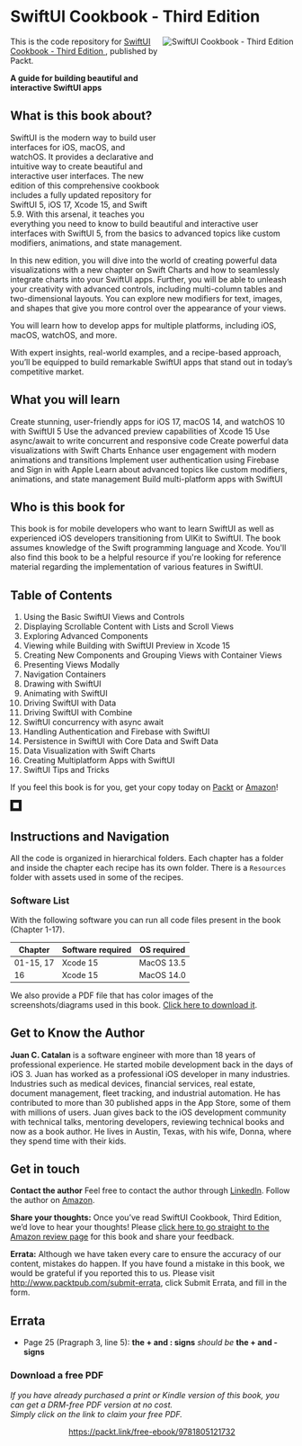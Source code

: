 


# SwiftUI Cookbook - Third Edition 

<a href="https://packt.link/xCjMP"><img src="https://content.packt.com/B21131/cover_image.jpg" alt="SwiftUI Cookbook - Third Edition " height="320px" align="right"></a>

This is the code repository for [SwiftUI Cookbook - Third Edition ](https://packt.link/xCjMP), published by Packt.

**A guide for building beautiful and interactive SwiftUI apps**

## What is this book about?
SwiftUI is the modern way to build user interfaces for iOS, macOS, and watchOS. It provides a declarative and intuitive way to create beautiful and interactive user interfaces. The new edition of this comprehensive cookbook includes a fully updated repository for SwiftUI 5, iOS 17, Xcode 15, and Swift 5.9. With this arsenal, it teaches you everything you need to know to build beautiful and interactive user interfaces with SwiftUI 5, from the basics to advanced topics like custom modifiers, animations, and state management. 

In this new edition, you will dive into the world of creating powerful data visualizations with a new chapter on Swift Charts and how to seamlessly integrate charts into your SwiftUI apps. Further, you will be able to unleash your creativity with advanced controls, including multi-column tables and two-dimensional layouts. You can explore new modifiers for text, images, and shapes that give you more control over the appearance of your views. 

You will learn how to develop apps for multiple platforms, including iOS, macOS, watchOS, and more. 

With expert insights, real-world examples, and a recipe-based approach, you’ll be equipped to build remarkable SwiftUI apps that stand out in today’s competitive market.

## What you will learn
Create stunning, user-friendly apps for iOS 17, macOS 14, and watchOS 10 with SwiftUI 5
Use the advanced preview capabilities of Xcode 15
Use async/await to write concurrent and responsive code
Create powerful data visualizations with Swift Charts
Enhance user engagement with modern animations and transitions
Implement user authentication using Firebase and Sign in with Apple
Learn about advanced topics like custom modifiers, animations, and state management
Build multi-platform apps with SwiftUI

## Who is this book for
This book is for mobile developers who want to learn SwiftUI as well as experienced iOS developers transitioning from UIKit to SwiftUI. The book assumes knowledge of the Swift programming language and Xcode. You'll also find this book to be a helpful resource if you're looking for reference material regarding the implementation of various features in SwiftUI.

## Table of Contents
1. Using the Basic SwiftUI Views and Controls
2. Displaying Scrollable Content with Lists and Scroll Views
3. Exploring Advanced Components
4. Viewing while Building with SwiftUI Preview in Xcode 15
5. Creating New Components and Grouping Views with Container Views
6. Presenting Views Modally
7. Navigation Containers
8. Drawing with SwiftUI
9. Animating with SwiftUI
10. Driving SwiftUI with Data
11. Driving SwiftUI with Combine
12. SwiftUI concurrency with async await
13. Handling Authentication and Firebase with SwiftUI
14. Persistence in SwiftUI with Core Data and Swift Data
15. Data Visualization with Swift Charts
16. Creating Multiplatform Apps with SwiftUI
17. SwiftUI Tips and Tricks

If you feel this book is for you, get your copy today on [Packt](https://packt.link/xCjMP) or [Amazon](https://packt.link/Ce24g)!

<a href="https://www.packtpub.com/?utm_source=github&utm_medium=banner&utm_campaign=GitHubBanner"><img src="https://raw.githubusercontent.com/PacktPublishing/GitHub/master/GitHub.png" 
alt="https://www.packtpub.com/" border="5" /></a>

## Instructions and Navigation
All the code is organized in hierarchical folders. Each chapter has a folder and inside the chapter each recipe has its own folder. There is a `Resources` folder with assets used in some of the recipes.

### Software List

With the following software you can run all code files present in the book (Chapter 1-17).

| Chapter | Software required | OS required |
| -------- | ------------------------------------ | ----------------------------------- |
| 01-15, 17 | Xcode 15 | MacOS 13.5 |
| 16 | Xcode 15 | MacOS 14.0 |

We also provide a PDF file that has color images of the screenshots/diagrams used in this book. [Click here to download it](https://packt.link/gbp/9781805121732).

## Get to Know the Author
**Juan C. Catalan** is a software engineer with more than 18 years of professional experience. He started mobile development back in the days of iOS 3. Juan has worked as a professional iOS developer in many industries. Industries such as medical devices, financial services, real estate, document management, fleet tracking, and industrial automation. He has contributed to more than 30 published apps in the App Store, some of them with millions of users. Juan gives back to the iOS development community with technical talks, mentoring developers, reviewing technical books and now as a book author. He lives in Austin, Texas, with his wife, Donna, where they spend time with their kids.

## Get in touch
**Contact the author** Feel free to contact the author through [LinkedIn](https://www.linkedin.com/in/juanccatalan/). Follow the author on [Amazon](https://amazon.com/author/juan_catalan).

**Share your thoughts:** Once you’ve read SwiftUI Cookbook, Third Edition, we’d love to hear your thoughts! Please [click here to go straight to the Amazon review page](https://packt.link/r/1805121731) for this book and share your feedback.

**Errata:** Although we have taken every care to ensure the accuracy of our content, mistakes do happen. If you have found a mistake in this book, we would be grateful if you reported this to us. Please visit http://www.packtpub.com/submit-errata, click Submit Errata, and fill in the form.

## Errata
* Page 25 (Pragraph 3, line 5): **the + and : signs** _should be_ **the + and - signs**

### Download a free PDF

 <i>If you have already purchased a print or Kindle version of this book, you can get a DRM-free PDF version at no cost.<br>Simply click on the link to claim your free PDF.</i>
<p align="center"> <a href="https://packt.link/free-ebook/9781805121732">https://packt.link/free-ebook/9781805121732 </a> </p>